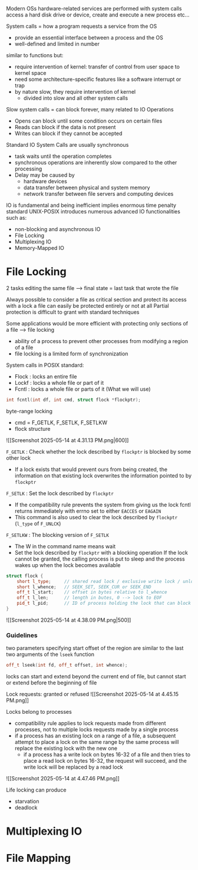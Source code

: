 
Modern OSs hardware-related services are performed with system calls
	access a hard disk drive or device, create and execute a new process etc...

System calls = how a program requests a service from the OS
- provide an essential interface between a process and the OS
- well-defined and limited in number

similar to functions but:
- require intervention of kernel: transfer of control from user space to kernel space
- need some architecture-specific features like a software interrupt or trap
- by nature slow, they require intervention of kernel
	- divided into slow and all other system calls

Slow system calls = can block forever, many related to IO Operations
- Opens can block until some condition occurs on certain files
- Reads can block if the data is not present
- Writes can block if they cannot be accepted

Standard IO System Calls are usually synchronous
- task waits until the operation completes
- synchronous operations are inherently slow compared to the other processing
- Delay may be caused by
	- hardware devices
	- data transfer between physical and system memory
	- network transfer between file servers and computing devices

IO is fundamental and being inefficient implies enormous time penalty
standard UNIX-POSIX introduces numerous advanced IO functionalities such as:
- non-blocking and asynchronous IO
- File Locking
- Multiplexing IO
- Memory-Mapped IO

# File Locking

2 tasks editing the same file --> final state = last task that wrote the file

Always possible to consider a file as critical section and protect its access with a lock
	a file can easily be protected entirely or not at all
	Partial protection is difficult to grant with standard techniques

Some applications would be more efficient with protecting only sections of a file
--> file locking

- ability of a process to prevent other processes from modifying a region of a file
- file locking is a limited form of synchronization

System calls in POSIX standard:
- Flock : locks an entire file
- Lockf : locks a whole file or part of it
- Fcntl : locks a whole file or parts of it (What we will use)

```c++
int fcntl(int df, int cmd, struct flock *flockptr);
```
byte-range locking
- cmd = F_GETLK, F_SETLK, F_SETLKW
- flock structure

![[Screenshot 2025-05-14 at 4.31.13 PM.png|600]]

`F_GETLK` :  Check whether the lock described by `flockptr` is blocked by some other lock
- If a lock exists that would prevent ours from being created, the information on that existing lock overwrites the information pointed to by `flockptr`

`F_SETLK` :  Set the lock described by `flockptr`
- If the compatibility rule prevents the system from giving us the lock fcntl returns immediately with errno set to either `EACCES` or `EAGAIN`
- This command is also used to clear the lock described by `flockptr` (`l_type` of `F_UNLCK`)

`F_SETLKW` :  The blocking version of `F_SETLK`
- The W in the command name means wait
- Set the lock described by `flockptr` with a blocking operation
If the lock cannot be granted, the calling process is put to sleep and the process wakes up when the lock becomes available


```c++
struct flock {
	short l_type;     // shared read lock / exclusive write lock / unlocking
	short l_whence;   // SEEK_SET, SEEK_CUR or SEEK_END
	off_t l_start;    // offset in bytes relative to l_whence
	off_t l_len;      // length in butes, 0 --> lock to EOF
	pid_t l_pid;      // ID of process holding the lock that can block the                                current process (returned by F_GETLK only)
}
```

![[Screenshot 2025-05-14 at 4.38.09 PM.png|500]]

### Guidelines

two parameters specifying start offset of the region are similar to the last two arguments of the `lseek` function
```c++
off_t lseek(int fd, off_t offset, int whence);
```

locks can start and extend beyond the current end of file, but cannot start or extend before the beginning of file

Lock requests: granted or refused
![[Screenshot 2025-05-14 at 4.45.15 PM.png]]

Locks belong to processes
- compatibility rule applies to lock requests made from different processes, not to multiple locks requests made by a single process
- if a process has an existing lock on a range of a file, a subsequent attempt to place a lock on the same range by the same process will replace the existing lock with the new one
	- if a process has a write lock on bytes 16-32 of a file and then tries to place a read lock on bytes 16-32, the request will succeed, and the write lock will be replaced by a read lock

![[Screenshot 2025-05-14 at 4.47.46 PM.png]]

Life locking can produce
- starvation 
- deadlock

# Multiplexing IO




# File Mapping